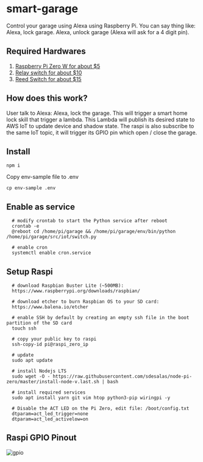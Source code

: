 # smart-garage

Control your garage using Alexa using Raspberry Pi. You can say thing like: Alexa, lock garage. Alexa, unlock garage (Alexa will ask for a 4 digit pin).

## Required Hardwares

1) [Raspberry Pi Zero W for about $5](https://www.microcenter.com/product/486575/zero-w)
2) [Relay switch for about $10](https://www.amazon.com/s?k=relay+switch+arduino)
3) [Reed Switch for about $15](https://www.amazon.com/gp/product/B00LYCUSBY)

## How does this work?

User talk to Alexa: Alexa, lock the garage. This will trigger a smart home lock skill that trigger a lambda. This Lambda will publish its desired state to AWS IoT to update device and shadow state. The raspi is also subscribe to the same IoT topic, it will trigger its GPIO pin which open / close the garage.

## Install

```shell
npm i
```

Copy env-sample file to .env

```shell
cp env-sample .env
```

## Enable as service

```shell
  # modify crontab to start the Python service after reboot
  crontab -e
  @reboot cd /home/pi/garage && /home/pi/garage/env/bin/python /home/pi/garage/src/iot/switch.py

  # enable cron
  systemctl enable cron.service
```

## Setup Raspi

```shell
  # download Raspbian Buster Lite (~500MB):
  https://www.raspberrypi.org/downloads/raspbian/

  # download etcher to burn Raspbian OS to your SD card:
  https://www.balena.io/etcher

  # enable SSH by default by creating an empty ssh file in the boot partition of the SD card
  touch ssh

  # copy your public key to raspi
  ssh-copy-id pi@raspi_zero_ip

  # update
  sudo apt update

  # install Nodejs LTS
  sudo wget -O - https://raw.githubusercontent.com/sdesalas/node-pi-zero/master/install-node-v.last.sh | bash

  # install required services
  sudo apt install yarn git vim htop python3-pip wiringpi -y

  # Disable the ACT LED on the Pi Zero, edit file: /boot/config.txt
  dtparam=act_led_trigger=none
  dtparam=act_led_activelow=on
```

## Raspi GPIO Pinout

![gpio](docs/raspi-0w-gpio-pinout.png)
